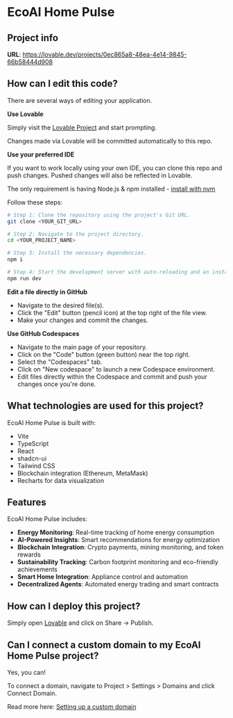 
# EcoAI Home Pulse

## Project info

**URL**: https://lovable.dev/projects/0ec865a8-48ea-4e14-9845-66b58444d908

## How can I edit this code?

There are several ways of editing your application.

**Use Lovable**

Simply visit the [Lovable Project](https://lovable.dev/projects/0ec865a8-48ea-4e14-9845-66b58444d908) and start prompting.

Changes made via Lovable will be committed automatically to this repo.

**Use your preferred IDE**

If you want to work locally using your own IDE, you can clone this repo and push changes. Pushed changes will also be reflected in Lovable.

The only requirement is having Node.js & npm installed - [install with nvm](https://github.com/nvm-sh/nvm#installing-and-updating)

Follow these steps:

```sh
# Step 1: Clone the repository using the project's Git URL.
git clone <YOUR_GIT_URL>

# Step 2: Navigate to the project directory.
cd <YOUR_PROJECT_NAME>

# Step 3: Install the necessary dependencies.
npm i

# Step 4: Start the development server with auto-reloading and an instant preview.
npm run dev
```

**Edit a file directly in GitHub**

- Navigate to the desired file(s).
- Click the "Edit" button (pencil icon) at the top right of the file view.
- Make your changes and commit the changes.

**Use GitHub Codespaces**

- Navigate to the main page of your repository.
- Click on the "Code" button (green button) near the top right.
- Select the "Codespaces" tab.
- Click on "New codespace" to launch a new Codespace environment.
- Edit files directly within the Codespace and commit and push your changes once you're done.

## What technologies are used for this project?

EcoAI Home Pulse is built with:

- Vite
- TypeScript
- React
- shadcn-ui
- Tailwind CSS
- Blockchain integration (Ethereum, MetaMask)
- Recharts for data visualization

## Features

EcoAI Home Pulse includes:

- **Energy Monitoring**: Real-time tracking of home energy consumption
- **AI-Powered Insights**: Smart recommendations for energy optimization
- **Blockchain Integration**: Crypto payments, mining monitoring, and token rewards
- **Sustainability Tracking**: Carbon footprint monitoring and eco-friendly achievements
- **Smart Home Integration**: Appliance control and automation
- **Decentralized Agents**: Automated energy trading and smart contracts

## How can I deploy this project?

Simply open [Lovable](https://lovable.dev/projects/0ec865a8-48ea-4e14-9845-66b58444d908) and click on Share -> Publish.

## Can I connect a custom domain to my EcoAI Home Pulse project?

Yes, you can!

To connect a domain, navigate to Project > Settings > Domains and click Connect Domain.

Read more here: [Setting up a custom domain](https://docs.lovable.dev/tips-tricks/custom-domain#step-by-step-guide)
